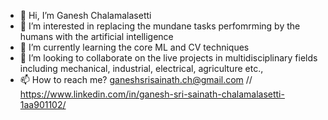 - 👋 Hi, I’m Ganesh Chalamalasetti
- 👀 I’m interested in replacing the mundane tasks perfomrming by the humans with the artificial intelligence
- 🌱 I’m currently learning the core ML and CV techniques
- 💞️ I’m looking to collaborate on the live projects in multidisciplinary fields including mechanical, industrial, electrical, agriculture etc.,
- 📫 How to reach me? ganeshsrisainath.ch@gmail.com //  https://www.linkedin.com/in/ganesh-sri-sainath-chalamalasetti-1aa901102/

<!---
ganesh624/ganesh624 is a ✨ special ✨ repository because its `README.md` (this file) appears on your GitHub profile.
You can click the Preview link to take a look at your changes.
--->
